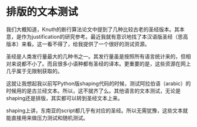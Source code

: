 # 排版的文本测试

我们大概知道，Knuth的断行算法论文中提到了几种比较古老的圣经版本。其本意，是作为justification的研究参考。最近我就有意识地找了本汉语版圣经（思高版本）来看。这一看不得了，给我提供了一个很好的测试资源。

圣经是人类发行量最大的几种书之一。其发行量虽是按照所有语言统计来的，但相对来说都不小了。而且很多小语种都有圣经的译本。更重要的是，这些资源在网上几乎属于无限制获取的。

这就让我想起我以前写Python版shaping代码的时候，测试阿拉伯语（arabic）的时候用的是古兰经文本。所以，这不就齐了么。其他语言的文本测试，无论是shaping还是排版，其实都可以转到圣经文本上来。

shaping上讲，东南亚的script都几乎有对应的圣经。所以无需犹豫，这些文本就能直接用来做压力测试和随机测试。

